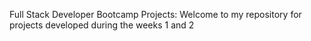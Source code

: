 Full Stack Developer Bootcamp Projects: Welcome to my repository for projects developed during the weeks 1 and 2
